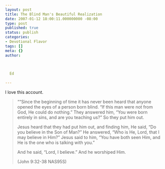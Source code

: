 ```yaml
---
layout: post
title: The Blind Man's Beautiful Realization
date: 2007-01-12 18:00:11.000000000 -08:00
type: post
published: true
status: publish
categories:
- Devotional Flavor
tags: []
meta: {}
author:
  
  
  
  Ed
  
---
```

<p>I love this account.</p>
<blockquote><p>““Since the beginning of time it has never been heard that anyone opened the eyes of a person born blind. “If this man were not from God, He could do nothing.” They answered him, “You were born entirely in sins, and are you teaching us?” So they put him out.</p>
<p>Jesus heard that they had put him out, and finding him, He said, “Do you believe in the Son of Man?” He answered, “Who is He, Lord, that I may believe in Him?” Jesus said to him, “You have both seen Him, and He is the one who is talking with you.”</p>
<p>And he said, “Lord, I believe.” And he worshiped Him.</p>
<p>(John 9:32-38 NAS95S)</p></blockquote>
